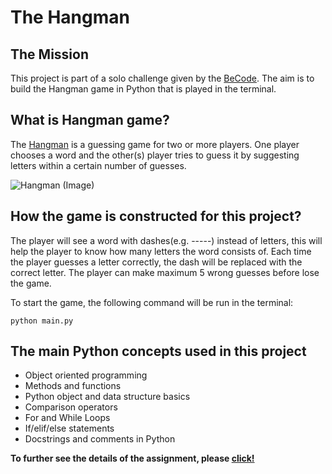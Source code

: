 # The Hangman

## The Mission
This project is part of a solo challenge given by the [BeCode](https://becode.org/learn/ai-bootcamp/). The aim is to build the Hangman game in Python that is played in the terminal. 

## What is Hangman game?
The [Hangman](https://en.wikipedia.org/wiki/Hangman_(game)) is a guessing game for two or more players. One player chooses a word and the other(s) player tries to guess it by suggesting letters within a certain number of guesses.


![Hangman (Image)](https://i.pinimg.com/564x/56/21/55/5621553db7eedebcad64bf185be3d7e6.jpg)


## How the game is constructed for this project?
The player will see a word with dashes(e.g. -----) instead of letters, this will help the player to know how many letters the word consists of. Each time the player guesses a letter correctly, the dash will be replaced with the correct letter. The player can make maximum 5 wrong guesses before lose the game. 

To start the game, the following command will be run in the terminal:

`python main.py`

## The main Python concepts used in this project
- Object oriented programming
- Methods and functions
- Python object and data structure basics
- Comparison operators
- For and While Loops
- If/elif/else statements
- Docstrings and comments in Python

**To further see the details of the assignment, please [click!](https://github.com/becodeorg/BXL-Bouman-3.31/blob/main/content/0.projects/1.python/1.hangman_oop.md)**
